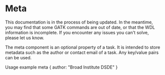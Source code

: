 # Meta
This documentation is in the process of being updated. In the meantime, you may find that some GATK commands are out of date, or that the WDL information is incomplete. If you encounter any issues you can't solve, please let us know.

The meta component is an optional property of a task. It is intended to store metadata such as the author or contact email of a task. Any key/value pairs can be used.

Usage example
meta {
    author: "Broad Institute DSDE"
}